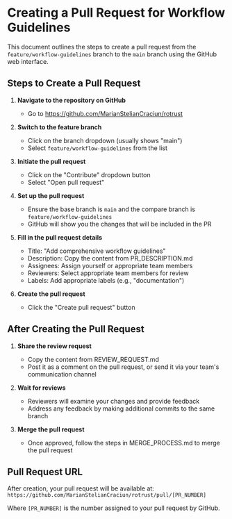 # Creating a Pull Request for Workflow Guidelines

This document outlines the steps to create a pull request from the `feature/workflow-guidelines` branch to the `main` branch using the GitHub web interface.

## Steps to Create a Pull Request

1. **Navigate to the repository on GitHub**
   - Go to https://github.com/MarianStelianCraciun/rotrust

2. **Switch to the feature branch**
   - Click on the branch dropdown (usually shows "main")
   - Select `feature/workflow-guidelines` from the list

3. **Initiate the pull request**
   - Click on the "Contribute" dropdown button
   - Select "Open pull request"

4. **Set up the pull request**
   - Ensure the base branch is `main` and the compare branch is `feature/workflow-guidelines`
   - GitHub will show you the changes that will be included in the PR

5. **Fill in the pull request details**
   - Title: "Add comprehensive workflow guidelines"
   - Description: Copy the content from PR_DESCRIPTION.md
   - Assignees: Assign yourself or appropriate team members
   - Reviewers: Select appropriate team members for review
   - Labels: Add appropriate labels (e.g., "documentation")

6. **Create the pull request**
   - Click the "Create pull request" button

## After Creating the Pull Request

1. **Share the review request**
   - Copy the content from REVIEW_REQUEST.md
   - Post it as a comment on the pull request, or send it via your team's communication channel

2. **Wait for reviews**
   - Reviewers will examine your changes and provide feedback
   - Address any feedback by making additional commits to the same branch

3. **Merge the pull request**
   - Once approved, follow the steps in MERGE_PROCESS.md to merge the pull request

## Pull Request URL

After creation, your pull request will be available at:
`https://github.com/MarianStelianCraciun/rotrust/pull/[PR_NUMBER]`

Where `[PR_NUMBER]` is the number assigned to your pull request by GitHub.